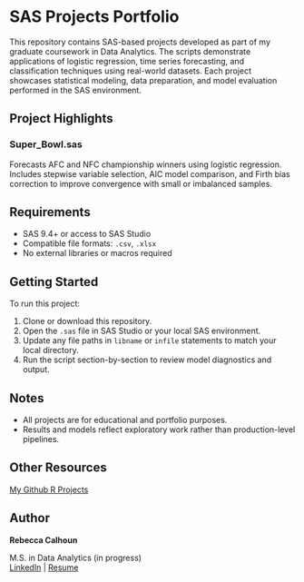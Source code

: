 # SAS Projects Portfolio

This repository contains SAS-based projects developed as part of my graduate coursework in Data Analytics. The scripts demonstrate applications of logistic regression, time series forecasting, and classification techniques using real-world datasets. Each project showcases statistical modeling, data preparation, and model evaluation performed in the SAS environment.

## Project Highlights

### Super_Bowl.sas
Forecasts AFC and NFC championship winners using logistic regression. Includes stepwise variable selection, AIC model comparison, and Firth bias correction to improve convergence with small or imbalanced samples.

## Requirements

- SAS 9.4+ or access to SAS Studio
- Compatible file formats: `.csv`, `.xlsx`
- No external libraries or macros required

## Getting Started

To run this project:

1. Clone or download this repository.
2. Open the `.sas` file in SAS Studio or your local SAS environment.
3. Update any file paths in `libname` or `infile` statements to match your local directory.
4. Run the script section-by-section to review model diagnostics and output.

## Notes

- All projects are for educational and portfolio purposes.
- Results and models reflect exploratory work rather than production-level pipelines.

## Other Resources
[My Github R Projects](https://github.com/Rebecca-Calhoun/r_graduate_projects/)

## Author

**Rebecca Calhoun**  
 
 M.S. in Data Analytics (in progress)  
 [LinkedIn](https://linkedin.com/in/YOUR-PROFILE) | [Resume](https://yourportfolio.com)
